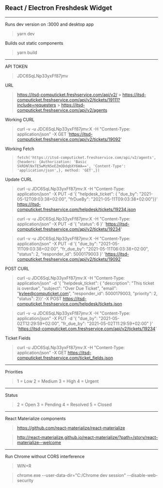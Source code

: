 ## React / Electron Freshdesk Widget

---

Runs dev version on :3000 and desktop app

> yarn dev

Builds out static components

> yarn build

---

API TOKEN

> JDC6SqLNp33yxFf87jmv

URL

> https://itsd-computicket.freshservice.com/api/v2/ > https://itsd-computicket.freshservice.com/api/v2/tickets/19111?include=requesters > https://itsd-computicket.freshservice.com/api/v2/agents

Working CURL

> curl -v -u JDC6SqLNp33yxFf87jmv:X -H "Content-Type: application/json" -X GET 'https://itsd-computicket.freshservice.com/api/v2/tickets/19092'

Working Fetch

> `fetch('https://itsd-computicket.freshservice.com/api/v2/agents', {headers: {Authorization: 'Basic SkRDNlNxTE5wMzN5eEZmODdqbXY6WA==', 'Content-Type': 'application/json',}, method: 'GET',})`

Update CURL

> curl -u JDC6SqLNp33yxFf87jmv:X -H "Content-Type: application/json" -X PUT -d '{ "helpdesk_ticket": { "due_by": "2021-05-12T09:03:38+02:00", "frDueBy": "2021-05-11T09:03:38+02:00"}}' https://itsd-computicket.freshservice.com/helpdesk/tickets/19234.json

> curl -v -u JDC6SqLNp33yxFf87jmv:X -H "Content-Type: application/json" -X PUT -d '{ "status": 6 }' 'https://itsd-computicket.freshservice.com/api/v2/tickets/19234'

> curl -v -u JDC6SqLNp33yxFf87jmv:X -H "Content-Type: application/json" -X PUT -d '{ "due_by": "2021-05-11T09:03:38+02:00", "fr_due_by": "2021-05-11T06:03:38+02:00", "status": 2, "responder_id": 5000179003 }' 'https://itsd-computicket.freshservice.com/api/v2/tickets/19092'

POST CURL

> curl -u JDC6SqLNp33yxFf87jmv:X -H "Content-Type: application/json" -d '{ "helpdesk_ticket": { "description": "This ticket is overdue", "subject": "Over Due Ticket", "email": "kylee@computicket.com", "responder_id": 5000179003, "priority": 2, "status": 2}}' -X POST https://itsd-computicket.freshservice.com/helpdesk/tickets.json

> curl -v -u JDC6SqLNp33yxFf87jmv:X -H "Content-Type: application/json" -X PUT -d '{ "due_by": "2021-05-02T12:29:59+02:00", "fr_due_by": "2021-05-02T11:29:59+02:00" }' 'https://itsd-computicket.com.freshservice.com/api/v2/tickets/19234'

Ticket Fields

> curl -u JDC6SqLNp33yxFf87jmv:X -H "Content-Type: application/json" -X GET https://itsd-computicket.freshservice.com/ticket_fields.json

---

Priorities

> 1 = Low
> 2 = Medium
> 3 = High
> 4 = Urgent

---

Status

> 2 = Open
> 3 = Pending
> 4 = Resolved
> 5 = Closed

---

React Materialize components

> https://github.com/react-materialize/react-materialize

> http://react-materialize.github.io/react-materialize/?path=/story/react-materialize--welcome

---

Run Chrome without CORS interference

> WIN+R

> chrome.exe --user-data-dir="C:/Chrome dev session" --disable-web-security
